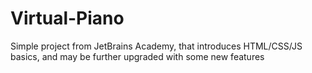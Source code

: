 # Virtual-Piano
 Simple project from JetBrains Academy, that introduces HTML/CSS/JS basics, and may be further upgraded with some new features 

